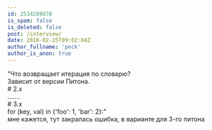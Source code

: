 ```yaml
---
id: 2534289070
is_spam: false
is_deleted: false
post: /interview/
date: 2016-02-25T09:02:04Z
author_fullname: 'peck'
author_is_anon: true
---
```


<p>"Что возвращает итерация по словарю?<br>Зависит от версии Питона. <br># 2.x<br>.......<br># 3.x<br>for (key, val) in {'foo': 1, 'bar': 2}:"<br>мне кажется, тут закралась ошибка, в варианте для 3-го питона</p>
